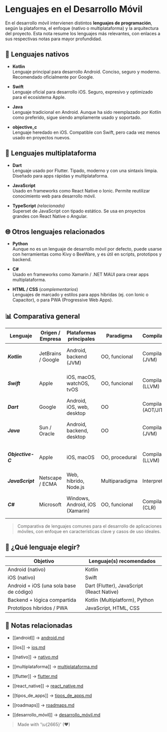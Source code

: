 # Lenguajes en el Desarrollo Móvil

En el desarrollo móvil intervienen distintos **lenguajes de programación**, según la plataforma, el enfoque (nativo o multiplataforma) y la arquitectura del proyecto. Esta nota resume los lenguajes más relevantes, con enlaces a sus respectivas notas para mayor profundidad.

## 🔶 Lenguajes nativos

-  **Kotlin**  
   Lenguaje principal para desarrollo Android. Conciso, seguro y moderno. Recomendado oficialmente por Google.

-  **Swift**  
   Lenguaje oficial para desarrollo iOS. Seguro, expresivo y optimizado para el ecosistema Apple.

-  **Java**  
   Lenguaje tradicional en Android. Aunque ha sido reemplazado por Kotlin como preferido, sigue siendo ampliamente usado y soportado.

-  **objective_c**  
   Lenguaje heredado en iOS. Compatible con Swift, pero cada vez menos usado en proyectos nuevos.

## 🔷 Lenguajes multiplataforma

-  **Dart**  
   Lenguaje usado por Flutter. Tipado, moderno y con una sintaxis limpia. Diseñado para apps rápidas y multiplataforma.

-  **JavaScript**  
   Usado en frameworks como React Native o Ionic. Permite reutilizar conocimiento web para desarrollo móvil.

-  **TypeScript** _(relacionado)_  
   Superset de JavaScript con tipado estático. Se usa en proyectos grandes con React Native o Angular.

## 🌐 Otros lenguajes relacionados

-  **Python**  
   Aunque no es un lenguaje de desarrollo móvil por defecto, puede usarse con herramientas como Kivy o BeeWare, y es útil en scripts, prototipos y backend.

-  **C#**  
   Usado en frameworks como Xamarin / .NET MAUI para crear apps multiplataforma.

-  **HTML / CSS** (_complementarios_)  
   Lenguajes de marcado y estilos para apps híbridas (ej. con Ionic o Capacitor), o para PWA (Progressive Web Apps).

## 📊 Comparativa general

| Lenguaje    | Origen / Empresa   | Plataformas principales         | Paradigma      | Compilación         | Asincronía       | Null Safety       | Interoperabilidad           | Dificultad | Curva de aprendizaje | Comunidad / Recursos | Estilo de código      | Casos de uso ideales                       |
| ----------- | ------------------ | ------------------------------- | -------------- | ------------------- | ---------------- | ----------------- | --------------------------- | ---------- | -------------------- | -------------------- | --------------------- | ------------------------------------------ |
| ***Kotlin***      | JetBrains / Google | Android, backend (JVM)          | OO, funcional  | Compilado (JVM)     | Coroutines       | ✅ Sí              | Java                        | Media      | Suave                | Alta                 | Moderno, conciso      | Apps Android nativas, backend con Ktor     |
| ***Swift***       | Apple              | iOS, macOS, watchOS, tvOS       | OO, funcional  | Compilado (LLVM)    | async/await      | ✅ Sí              | Objective-C, C              | Media      | Media                | Alta                 | Limpio, expresivo     | Apps iOS/macOS, desarrollo Apple           |
| ***Dart***        | Google             | Android, iOS, web, desktop      | OO             | Compilado (AOT/JIT) | async/await      | ✅ Sí              | JavaScript (Web), C (FFI)   | Media      | Suave                | En crecimiento       | Claro, estructurado   | Apps móviles con Flutter, multiplataforma  |
| ***Java***        | Sun / Oracle       | Android, backend, desktop       | OO             | Compilado (JVM)     | Threads, Futures | ⚠️ No por defecto | Kotlin, otros JVM           | Media      | Lenta                | Muy alta             | Verboso, estructurado | Legacy Android, backend empresarial        |
| ***Objective-C*** | Apple              | iOS, macOS                      | OO, procedural | Compilado (LLVM)    | Delegados        | ⚠️ No por defecto | Swift                       | Alta       | Lenta                | Menor actualmente    | Verboso, clásico      | Apps iOS antiguas, mantenimiento de legacy |
| ***JavaScript***  | Netscape / ECMA    | Web, híbrido, Node.js           | Multiparadigma | Interpretado        | async/await      | ⚠️ Parcial        | Dart (JS), otros via bridge | Baja       | Rápida               | Muy alta             | Dinámico, flexible    | Web, híbrido con React Native              |
| ***C#***          | Microsoft          | Windows, Android, iOS (Xamarin) | OO, funcional  | Compilado (CLR)     | async/await      | ✅ Sí              | .NET, plataformas MS        | Media      | Media                | Alta                 | Moderno, robusto      | Apps con .NET MAUI, backend, escritorio    |

> Comparativa de lenguajes comunes para el desarrollo de aplicaciones móviles, con enfoque en características clave y casos de uso ideales.

## 🎯 ¿Qué lenguaje elegir?

| Objetivo                                 | Lenguaje(s) recomendados                      |
|------------------------------------------|-----------------------------------------------|
| Android (nativo)                         | Kotlin                                        |
| iOS (nativo)                             | Swift                                         |
| Android + iOS (una sola base de código) | Dart (Flutter), JavaScript (React Native)     |
| Backend + lógica compartida             | Kotlin (Multiplatform), Python               |
| Prototipos híbridos / PWA                | JavaScript, HTML, CSS                         |

## 🔗 Notas relacionadas

- [[android]] → [android.md](android.md) 
 
- [[ios]] → [ios.md](ios.md)  
- [[nativo]] → [nativo.md](nativo.md)  
- [[multiplataforma]] → [multiplataforma.md](multiplataforma.md)  
- [[flutter]] → [flutter.md](flutter.md)  
- [[react_native]] → [react_native.md](react_native.md)  
- [[tipos_de_apps]] → [tipos_de_apps.md](tipos_de_apps.md)  
- [[roadmaps]] → [roadmaps.md](roadmaps.md)  
- [[desarrollo_móvil]] → [desarrollo_móvil.md](desarrollo_móvil.md)

> Made with '\u{2665}' (♥)
